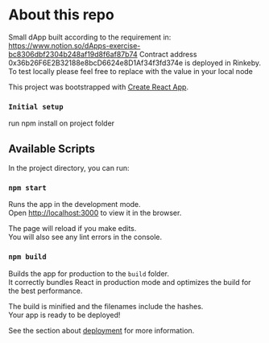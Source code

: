 # About this repo

Small dApp built according to the requirement in: https://www.notion.so/dApps-exercise-bc8306dbf2304b248af19d8f6af87b74
Contract address 0x36b26F6E2B32188e8bcD6624e8D1Af34f3fd374e is deployed in Rinkeby. To test locally please feel free to replace with the value in your local node

This project was bootstrapped with [Create React App](https://github.com/facebook/create-react-app).

### `Initial setup`

run npm install on project folder

## Available Scripts

In the project directory, you can run:

### `npm start`

Runs the app in the development mode.\
Open [http://localhost:3000](http://localhost:3000) to view it in the browser.

The page will reload if you make edits.\
You will also see any lint errors in the console.

### `npm build`

Builds the app for production to the `build` folder.\
It correctly bundles React in production mode and optimizes the build for the best performance.

The build is minified and the filenames include the hashes.\
Your app is ready to be deployed!

See the section about [deployment](https://facebook.github.io/create-react-app/docs/deployment) for more information.
